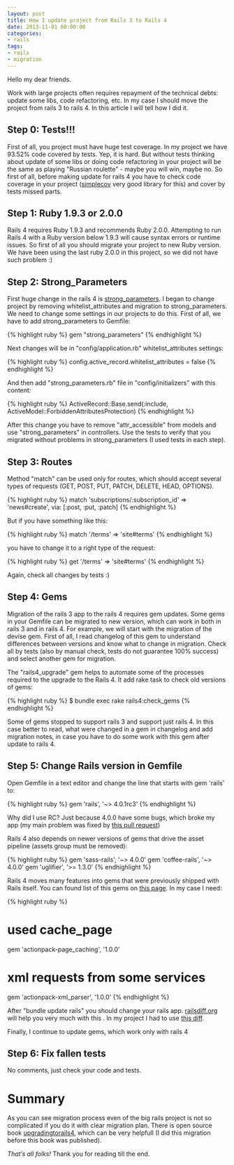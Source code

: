 ```yaml
---
layout: post
title: How I update project from Rails 3 to Rails 4
date: 2013-11-01 00:00:00
categories:
- rails
tags:
- rails
- migration
---
```

Hello my dear friends.

Work with large projects often requires repayment of the technical debts: update some libs, сode refactoring, etc. In my case I should move the project from rails 3 to rails 4. In this article I will tell how I did it.

## Step 0: Tests!!!

First of all, you project must have huge test coverage. In my project we have 93.52% code covered by tests. Yep, it is hard. But without tests thinking about update of some libs or doing сode refactoring in your project will be the same as playing "Russian roulette" - maybe you will win, maybe no. So first of all, before making update for rails 4 you have to check code coverage in your project ([simplecov](https://github.com/colszowka/simplecov) very good library for this) and cover by tests missed parts.

## Step 1: Ruby 1.9.3 or 2.0.0

Rails 4 requires Ruby 1.9.3 and recommends Ruby 2.0.0. Attempting to run Rails 4 with a Ruby version below 1.9.3 will cause syntax errors or runtime issues. So first of all you should migrate your project to new Ruby version. We have been using the last ruby 2.0.0 in this project, so we did not have such problem :)

## Step 2: Strong\_Parameters

First huge change in the rails 4 is [strong\_parameters](https://github.com/rails/strong_parameters). I began to change project by removing whitelist\_attributes and migration to strong\_parameters. We need to change some settings in our projects to do this. First of all, we have to add strong\_parameters to Gemfile:

{% highlight ruby %}
gem "strong_parameters"
{% endhighlight %}

Next changes will be in "config/application.rb" whitelist\_attributes settings:

{% highlight ruby %}
config.active_record.whitelist_attributes = false
{% endhighlight %}

And then add "strong\_parameters.rb" file in "config/initializers" with this content:

{% highlight ruby %}
ActiveRecord::Base.send(:include, ActiveModel::ForbiddenAttributesProtection)
{% endhighlight %}

After this change you have to remove "attr\_accessible" from models and use "strong\_parameters" in controllers. Use the tests to verify that you migrated without problems in strong\_parameters (I used tests in each step).

## Step 3: Routes

Method "match" can be used only for routes, which should accept several types of requests (GET, POST, PUT, PATCH, DELETE, HEAD, OPTIONS).

{% highlight ruby %}
match 'subscriptions/:subscription_id' => 'news#create', via: [:post, :put, :patch]
{% endhighlight %}

But if you have something like this:

{% highlight ruby %}
match '/terms' => 'site#terms'
{% endhighlight %}

you have to change it to a right type of the request:

{% highlight ruby %}
get '/terms' => 'site#terms'
{% endhighlight %}

Again, check all changes by tests :)

## Step 4: Gems

Migration of the rails 3 app to the rails 4 requires gem updates. Some gems in your Gemfile can be migrated to new version, which can work in both in rails 3 and in rails 4. For example, we will start with the migration of the devise gem. First of all, I read changelog of this gem to understand differences between versions and know what to change in migration. Check all by tests (also by manual check, tests do not guarantee 100% success) and select another gem for migration.

The "rails4\_upgrade" gem helps to automate some of the processes required to the upgrade to the Rails 4. It add rake task to check old versions of gems:

{% highlight ruby %}
$ bundle exec rake rails4:check_gems
{% endhighlight %}

Some of gems stopped to support rails 3 and support just rails 4. In this case better to read, what were changed in a gem in changelog and add migration notes, in case you have to do some work with this gem after update to rails 4.

## Step 5: Change Rails version in Gemfile

Open Gemfile in a text editor and change the line that starts with gem 'rails' to:

{% highlight ruby %}
gem 'rails', '~> 4.0.1rc3'
{% endhighlight %}

Why did I use RC? Just because 4.0.0 have some bugs, which broke my app (my main problem was fixed by [this pull request](https://github.com/rails/rails/pull/11496))

Rails 4 also depends on newer versions of gems that drive the asset pipeline (assets group must be removed):

{% highlight ruby %}
gem 'sass-rails', '~> 4.0.0'
gem 'coffee-rails', '~> 4.0.0'
gem 'uglifier', '>= 1.3.0'
{% endhighlight %}

Rails 4 moves many features into gems that were previously shipped with Rails itself. You can found list of this gems on [this page](http://www.andylindeman.com/2013/03/05/gems-extracted-in-rails-4.html). In my case I need:

{% highlight ruby %}
# used cache_page
gem 'actionpack-page_caching', '1.0.0'
# xml requests from some services
gem 'actionpack-xml_parser', '1.0.0'
{% endhighlight %}

After "bundle update rails" you should change your rails app. [railsdiff.org](http://railsdiff.org/) will help you very much with this . In my project I had to  use [this diff](http://railsdiff.org/html/v3.2.15-v4.0.1.rc3.html).

Finally, I continue to update gems, which work only with rails 4

## Step 6: Fix fallen tests

No comments, just check your code and tests.

# Summary

As you can see migration process even of the big rails project is not so complicated if you do it with clear migration plan. There is open source book [upgradingtorails4](http://www.upgradingtorails4.com/), which can be very helpfull (I did this migration before this book was published).

*That’s all folks!* Thank you for reading till the end.